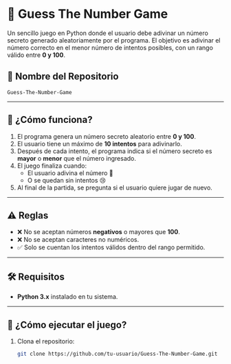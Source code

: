 # 🎲 Guess The Number Game

Un sencillo juego en Python donde el usuario debe adivinar un número secreto generado aleatoriamente por el programa. El objetivo es adivinar el número correcto en el menor número de intentos posibles, con un rango válido entre **0 y 100**.

## 📁 Nombre del Repositorio

`Guess-The-Number-Game`

---

## 🧠 ¿Cómo funciona?

1. El programa genera un número secreto aleatorio entre **0 y 100**.
2. El usuario tiene un máximo de **10 intentos** para adivinarlo.
3. Después de cada intento, el programa indica si el número secreto es **mayor** o **menor** que el número ingresado.
4. El juego finaliza cuando:
   - El usuario adivina el número 🎉
   - O se quedan sin intentos 😢
5. Al final de la partida, se pregunta si el usuario quiere jugar de nuevo.

---

## ⚠️ Reglas

- ❌ No se aceptan números **negativos** o mayores que **100**.
- ❌ No se aceptan caracteres no numéricos.
- ✅ Solo se cuentan los intentos válidos dentro del rango permitido.

---

## 🛠️ Requisitos

- **Python 3.x** instalado en tu sistema.

---

## 🚀 ¿Cómo ejecutar el juego?

1. Clona el repositorio:

   ```bash
   git clone https://github.com/tu-usuario/Guess-The-Number-Game.git
